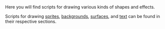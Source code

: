 Here you will find scripts for drawing various kinds of shapes
and effects. 

Scripts for drawing [sprites], [backgrounds], [surfaces], and 
[text] can be found in their respective sections.

[sprites]: /script/Graphics/Sprites/
[backgrounds]: /script/Graphics/Backgrounds/
[surfaces]: /script/Graphics/Surfaces/
[text]: /script/Graphics/Text/
